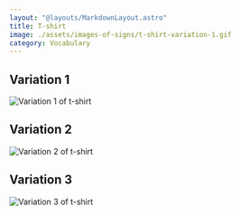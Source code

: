 ```yaml
---
layout: "@layouts/MarkdownLayout.astro"
title: T-shirt
image: ./assets/images-of-signs/t-shirt-variation-1.gif
category: Vocabulary
---
```


## Variation 1

![Variation 1 of t-shirt](@signs/t-shirt-variation-1.gif)

## Variation 2

![Variation 2 of t-shirt](@signs/t-shirt-variation-2.gif)

## Variation 3

![Variation 3 of t-shirt](@signs/t-shirt-variation-3.gif)
